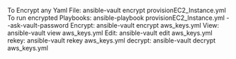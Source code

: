 To Encrypt any Yaml File: 
    ansible-vault encrypt provisionEC2_Instance.yml
To run encrypted Playbooks:
    ansible-playbook provisionEC2_Instance.yml --ask-vault-password
Encrypt:
 ansible-vault encrypt aws_keys.yml
View:
    ansible-vault view aws_keys.yml
Edit:
    ansible-vault edit aws_keys.yml
rekey:
    ansible-vault rekey aws_keys.yml
decrypt:
    ansible-vault decrypt aws_keys.yml
